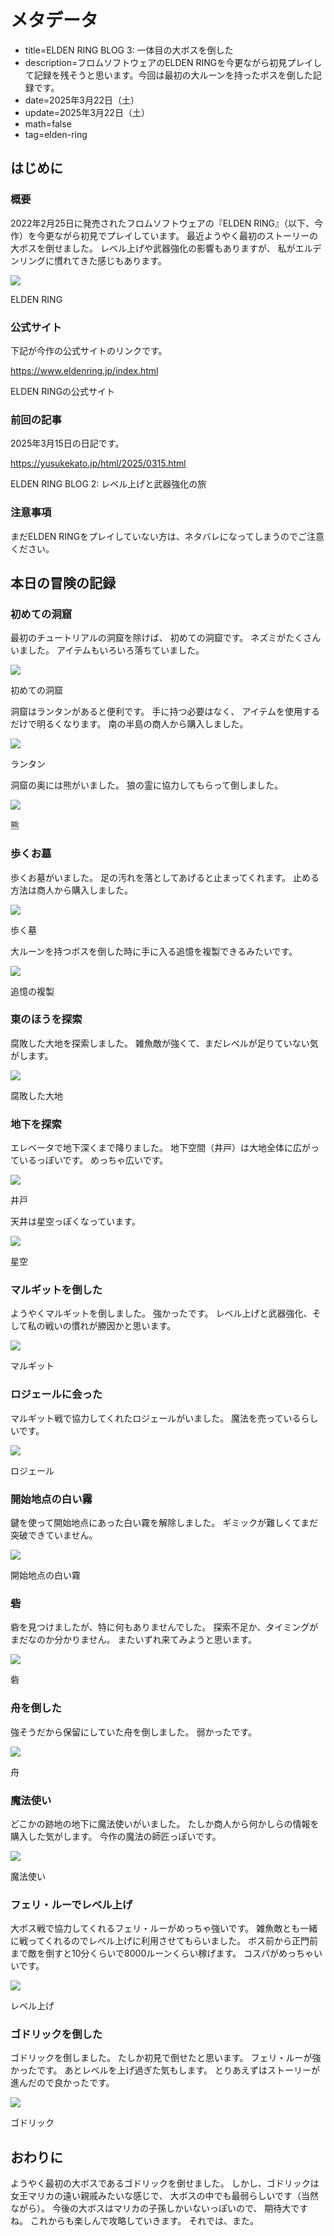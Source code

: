 # メタデータ
- title=ELDEN RING BLOG 3: 一体目の大ボスを倒した
- description=フロムソフトウェアのELDEN RINGを今更ながら初見プレイして記録を残そうと思います。今回は最初の大ルーンを持ったボスを倒した記録です。
- date=2025年3月22日（土）
- update=2025年3月22日（土）
- math=false
- tag=elden-ring

## はじめに

### 概要

2022年2月25日に発売されたフロムソフトウェアの『ELDEN RING』（以下、今作）を今更ながら初見でプレイしています。
最近ようやく最初のストーリーの大ボスを倒せました。
レベル上げや武器強化の影響もありますが、
私がエルデンリングに慣れてきた感じもあります。

![](../../images/2025/20250310_01.jpg)

ELDEN RING

### 公式サイト

下記が今作の公式サイトのリンクです。

https://www.eldenring.jp/index.html

ELDEN RINGの公式サイト

### 前回の記事

2025年3月15日の日記です。

https://yusukekato.jp/html/2025/0315.html

ELDEN RING BLOG 2: レベル上げと武器強化の旅

### 注意事項

まだELDEN RINGをプレイしていない方は、ネタバレになってしまうのでご注意ください。

## 本日の冒険の記録

### 初めての洞窟

最初のチュートリアルの洞窟を除けば、
初めての洞窟です。
ネズミがたくさんいました。
アイテムもいろいろ落ちていました。

![](../../images/2025/20250322_01.jpg)

初めての洞窟

洞窟はランタンがあると便利です。
手に持つ必要はなく、
アイテムを使用するだけで明るくなります。
南の半島の商人から購入しました。

![](../../images/2025/20250322_05.jpg)

ランタン

洞窟の奥には熊がいました。
狼の霊に協力してもらって倒しました。

![](../../images/2025/20250322_04.jpg)

熊

### 歩くお墓

歩くお墓がいました。
足の汚れを落としてあげると止まってくれます。
止める方法は商人から購入しました。

![](../../images/2025/20250322_02.jpg)

歩く墓

大ルーンを持つボスを倒した時に手に入る追憶を複製できるみたいです。

![](../../images/2025/20250322_03.jpg)

追憶の複製

### 東のほうを探索

腐敗した大地を探索しました。
雑魚敵が強くて、まだレベルが足りていない気がします。

![](../../images/2025/20250322_06.jpg)

腐敗した大地

### 地下を探索

エレベータで地下深くまで降りました。
地下空間（井戸）は大地全体に広がっているっぽいです。
めっちゃ広いです。

![](../../images/2025/20250322_07.jpg)

井戸

天井は星空っぽくなっています。

![](../../images/2025/20250322_08.jpg)

星空

### マルギットを倒した

ようやくマルギットを倒しました。
強かったです。
レベル上げと武器強化、そして私の戦いの慣れが勝因かと思います。

![](../../images/2025/20250322_09.jpg)

マルギット

### ロジェールに会った

マルギット戦で協力してくれたロジェールがいました。
魔法を売っているらしいです。

![](../../images/2025/20250322_10.jpg)

ロジェール

### 開始地点の白い霧

鍵を使って開始地点にあった白い霧を解除しました。
ギミックが難しくてまだ突破できていません。

![](../../images/2025/20250322_11.jpg)

開始地点の白い霧

### 砦

砦を見つけましたが、特に何もありませんでした。
探索不足か、タイミングがまだなのか分かりません。
またいずれ来てみようと思います。

![](../../images/2025/20250322_12.jpg)

砦

### 舟を倒した

強そうだから保留にしていた舟を倒しました。
弱かったです。

![](../../images/2025/20250322_13.jpg)

舟

### 魔法使い

どこかの跡地の地下に魔法使いがいました。
たしか商人から何かしらの情報を購入した気がします。
今作の魔法の師匠っぽいです。

![](../../images/2025/20250322_14.jpg)

魔法使い

### フェリ・ルーでレベル上げ

大ボス戦で協力してくれるフェリ・ルーがめっちゃ強いです。
雑魚敵とも一緒に戦ってくれるのでレベル上げに利用させてもらいました。
ボス前から正門前まで敵を倒すと10分くらいで8000ルーンくらい稼げます。
コスパがめっちゃいいです。

![](../../images/2025/20250322_15.jpg)

レベル上げ

### ゴドリックを倒した

ゴドリックを倒しました。
たしか初見で倒せたと思います。
フェリ・ルーが強かったです。
あとレベルを上げ過ぎた気もします。
とりあえずはストーリーが進んだので良かったです。

![](../../images/2025/20250322_16.jpg)

ゴドリック

## おわりに

ようやく最初の大ボスであるゴドリックを倒せました。
しかし、ゴドリックは女王マリカの遠い親戚みたいな感じで、
大ボスの中でも最弱らしいです（当然ながら）。
今後の大ボスはマリカの子孫しかいないっぽいので、
期待大ですね。
これからも楽しんで攻略していきます。
それでは、また。
